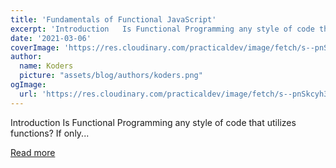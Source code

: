 ```yaml
---
title: 'Fundamentals of Functional JavaScript'
excerpt: 'Introduction   Is Functional Programming any style of code that utilizes functions? If only...'
date: '2021-03-06'
coverImage: 'https://res.cloudinary.com/practicaldev/image/fetch/s--pnSkcyh3--/c_imagga_scale,f_auto,fl_progressive,h_420,q_auto,w_1000/https://dev-to-uploads.s3.amazonaws.com/uploads/articles/dykkknoafy2ps65h3avr.jpg'
author:
  name: Koders
  picture: "assets/blog/authors/koders.png"
ogImage:
  url: 'https://res.cloudinary.com/practicaldev/image/fetch/s--pnSkcyh3--/c_imagga_scale,f_auto,fl_progressive,h_420,q_auto,w_1000/https://dev-to-uploads.s3.amazonaws.com/uploads/articles/dykkknoafy2ps65h3avr.jpg'
---
```


Introduction   Is Functional Programming any style of code that utilizes functions? If only...

[Read more](https://dev.to/anmshpndy/functional-javascript-fundamentals-44f2)
